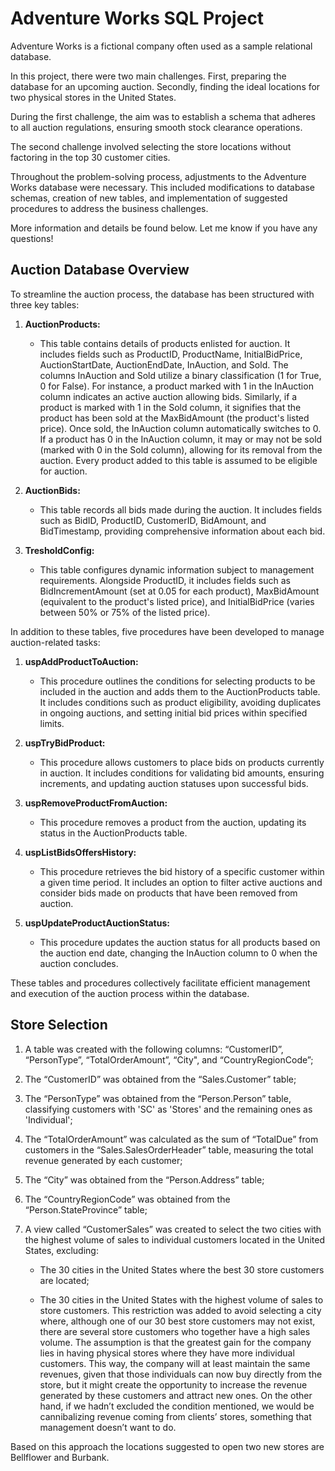 # Adventure Works SQL Project

Adventure Works is a fictional company often used as a sample relational database.

In this project, there were two main challenges. First, preparing the database for an upcoming auction. Secondly, finding the ideal locations for two physical stores in the United States.

During the first challenge, the aim was to establish a schema that adheres to all auction regulations, ensuring smooth stock clearance operations.

The second challenge involved selecting the store locations without factoring in the top 30 customer cities.

Throughout the problem-solving process, adjustments to the Adventure Works database were necessary. This included modifications to database schemas, creation of new tables, and implementation of suggested procedures to address the business challenges.

More information and details be found below.
Let me know if you have any questions!


## Auction Database Overview

To streamline the auction process, the database has been structured with three key tables:

1. **AuctionProducts:**
   - This table contains details of products enlisted for auction. It includes fields such as ProductID, ProductName, InitialBidPrice, AuctionStartDate, AuctionEndDate, InAuction, and Sold. The columns InAuction and Sold utilize a binary classification (1 for True, 0 for False). For instance, a product marked with 1 in the InAuction column indicates an active auction allowing bids. Similarly, if a product is marked with 1 in the Sold column, it signifies that the product has been sold at the MaxBidAmount (the product's listed price). Once sold, the InAuction column automatically switches to 0. If a product has 0 in the InAuction column, it may or may not be sold (marked with 0 in the Sold column), allowing for its removal from the auction. Every product added to this table is assumed to be eligible for auction.

2. **AuctionBids:**
   - This table records all bids made during the auction. It includes fields such as BidID, ProductID, CustomerID, BidAmount, and BidTimestamp, providing comprehensive information about each bid.

3. **TresholdConfig:**
   - This table configures dynamic information subject to management requirements. Alongside ProductID, it includes fields such as BidIncrementAmount (set at 0.05 for each product), MaxBidAmount (equivalent to the product's listed price), and InitialBidPrice (varies between 50% or 75% of the listed price).

In addition to these tables, five procedures have been developed to manage auction-related tasks:

1. **uspAddProductToAuction:**
   - This procedure outlines the conditions for selecting products to be included in the auction and adds them to the AuctionProducts table. It includes conditions such as product eligibility, avoiding duplicates in ongoing auctions, and setting initial bid prices within specified limits.

2. **uspTryBidProduct:**
   - This procedure allows customers to place bids on products currently in auction. It includes conditions for validating bid amounts, ensuring increments, and updating auction statuses upon successful bids.

3. **uspRemoveProductFromAuction:**
   - This procedure removes a product from the auction, updating its status in the AuctionProducts table.

4. **uspListBidsOffersHistory:**
   - This procedure retrieves the bid history of a specific customer within a given time period. It includes an option to filter active auctions and consider bids made on products that have been removed from auction.

5. **uspUpdateProductAuctionStatus:**
   - This procedure updates the auction status for all products based on the auction end date, changing the InAuction column to 0 when the auction concludes.

These tables and procedures collectively facilitate efficient management and execution of the auction process within the database.

## Store Selection

1. A table was created with the following columns: “CustomerID”, “PersonType”, “TotalOrderAmount”, “City", and “CountryRegionCode”;
   
3. The “CustomerID” was obtained from the “Sales.Customer” table;
   
5. The “PersonType” was obtained from the “Person.Person” table, classifying customers with 'SC' as 'Stores' and the remaining ones as 'Individual';
   
7. The “TotalOrderAmount” was calculated as the sum of “TotalDue” from customers in the “Sales.SalesOrderHeader” table, measuring the total revenue generated by each customer;
   
9. The “City” was obtained from the “Person.Address” table;
    
11. The “CountryRegionCode” was obtained from the “Person.StateProvince” table;
    
13. A view called “CustomerSales” was created to select the two cities with the highest volume of sales to individual customers located in the United States, excluding:
    
    - The 30 cities in the United States where the best 30 store customers are located;
  
    - The 30 cities in the United States with the highest volume of sales to store customers. This restriction was added to avoid selecting a city where, although one of our 30 best store customers may not exist, there are several store customers who together have a high sales volume. The assumption is that the greatest gain for the company lies in having physical stores where they have more individual customers. This way, the company will at least maintain the same revenues, given that those individuals can now buy directly from the store, but it might create the opportunity to increase the revenue generated by these customers and attract new ones. On the other hand, if we hadn’t excluded the condition mentioned, we would be cannibalizing revenue coming from clients’ stores, something that management doesn’t want to do.

Based on this approach the locations suggested to open two new stores are Bellflower and Burbank.
